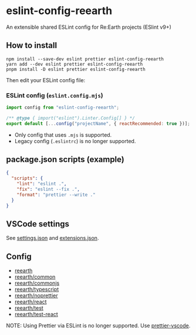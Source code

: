 # eslint-config-reearth

An extensible shared ESLint config for Re:Earth projects (ESlint v9+)

## How to install

```
npm install --save-dev eslint prettier eslint-config-reearth
yarn add --dev eslint prettier eslint-config-reearth
pnpm install -D eslint prettier eslint-config-reearth
```

Then edit your ESLint config file:

### ESLint config (`eslint.config.mjs`)

```js
import config from "eslint-config-reearth";

/** @type { import("eslint").Linter.Config[] } */
export default [...config("projectName", { reactRecommended: true })];
```

- Only config that uses `.mjs` is supported.
- Legacy config (`.eslintrc`) is no longer supported.

## package.json scripts (example)

```json
{
  "scripts": {
    "lint": "eslint .",
    "fix": "eslint --fix .",
    "format": "prettier --write ."
  }
}
```

## VSCode settings

See [settings.json](.vscode/settings.json) and [extensions.json](.vscode/extensions.json).

## Config

- [reearth](./index.mjs)
- [reearth/common](./common.mjs)
- [reearth/commonjs](./commonjs.mjs)
- [reearth/typescript](./typescript.mjs)
- [reearth/noprettier](./noprettier.mjs)
- [reearth/react](./react.mjs)
- [reearth/test](./test.mjs)
- [reearth/test-react](./test-react.mjs)

NOTE: Using Prettier via ESLint is no longer supported. Use [prettier-vscode](https://marketplace.visualstudio.com/items?itemName=esbenp.prettier-vscode).
